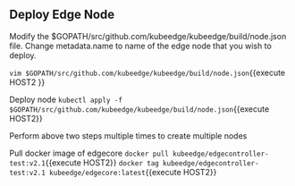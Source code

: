 ## Deploy Edge Node

Modify the $GOPATH/src/github.com/kubeedge/kubeedge/build/node.json file. 
Change metadata.name to name of the edge node that you wish to deploy.

`vim $GOPATH/src/github.com/kubeedge/kubeedge/build/node.json`{{execute HOST2 }}

Deploy node
`kubectl apply -f $GOPATH/src/github.com/kubeedge/kubeedge/build/node.json`{{execute HOST2}}

Perform above two steps multiple times to create multiple nodes

Pull docker image of edgecore
`docker pull kubeedge/edgecontroller-test:v2.1`{{execute HOST2}}
`docker tag kubeedge/edgecontroller-test:v2.1 kubeedge/edgecore:latest`{{execute HOST2}}